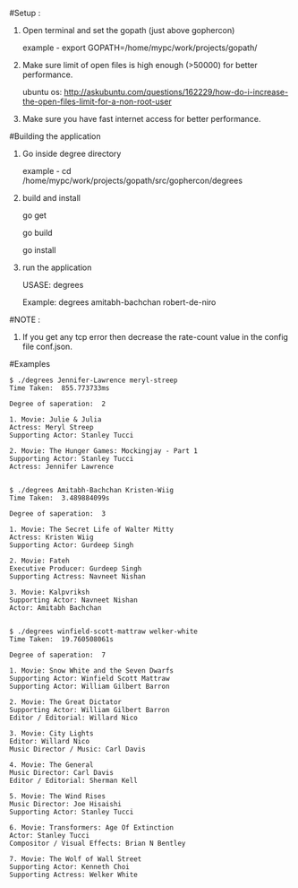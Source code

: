 #Setup :

1. Open terminal and set the gopath (just above gophercon)

	example - export GOPATH=/home/mypc/work/projects/gopath/

2. Make sure limit of open files is high enough (>50000) for better performance.

	ubuntu os: http://askubuntu.com/questions/162229/how-do-i-increase-the-open-files-limit-for-a-non-root-user

3. Make sure you have fast internet access for better performance.

#Building the application

1. Go inside degree directory

	example - cd /home/mypc/work/projects/gopath/src/gophercon/degrees

2. build and install

	go get

	go build

	go install

3. run the application

	USASE: degrees <first-person-name><space><second-person-name>

	Example: degrees amitabh-bachchan robert-de-niro

#NOTE :

1. If you get any tcp error then decrease the rate-count value in the config file conf.json.

#Examples
```
$ ./degrees Jennifer-Lawrence meryl-streep
Time Taken:  855.773733ms

Degree of saperation:  2

1. Movie: Julie & Julia
Actress: Meryl Streep
Supporting Actor: Stanley Tucci

2. Movie: The Hunger Games: Mockingjay - Part 1
Supporting Actor: Stanley Tucci
Actress: Jennifer Lawrence


$ ./degrees Amitabh-Bachchan Kristen-Wiig
Time Taken:  3.489884099s

Degree of saperation:  3

1. Movie: The Secret Life of Walter Mitty
Actress: Kristen Wiig
Supporting Actor: Gurdeep Singh

2. Movie: Fateh
Executive Producer: Gurdeep Singh
Supporting Actress: Navneet Nishan

3. Movie: Kalpvriksh
Supporting Actor: Navneet Nishan
Actor: Amitabh Bachchan


$ ./degrees winfield-scott-mattraw welker-white
Time Taken:  19.760508061s

Degree of saperation:  7

1. Movie: Snow White and the Seven Dwarfs
Supporting Actor: Winfield Scott Mattraw
Supporting Actor: William Gilbert Barron

2. Movie: The Great Dictator
Supporting Actor: William Gilbert Barron
Editor / Editorial: Willard Nico

3. Movie: City Lights
Editor: Willard Nico
Music Director / Music: Carl Davis

4. Movie: The General
Music Director: Carl Davis
Editor / Editorial: Sherman Kell

5. Movie: The Wind Rises
Music Director: Joe Hisaishi
Supporting Actor: Stanley Tucci

6. Movie: Transformers: Age Of Extinction
Actor: Stanley Tucci
Compositor / Visual Effects: Brian N Bentley

7. Movie: The Wolf of Wall Street
Supporting Actor: Kenneth Choi
Supporting Actress: Welker White
```
